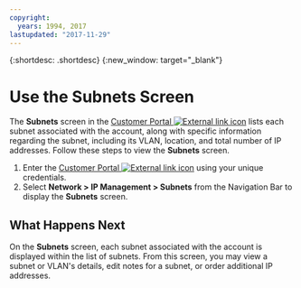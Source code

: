 ```yaml
---
copyright:
  years: 1994, 2017
lastupdated: "2017-11-29"
---
```

{:shortdesc: .shortdesc}
{:new_window: target="_blank"}

# Use the Subnets Screen

The **Subnets** screen in the [Customer Portal ![External link icon](../../icons/launch-glyph.svg "External link icon")](https://control.softlayer.com/) lists each subnet associated with the account, along with specific information regarding the subnet, including its VLAN, location, and total number of IP addresses. Follow these steps to view the **Subnets** screen.

1. Enter the [Customer Portal ![External link icon](../../icons/launch-glyph.svg "External link icon")](https://control.softlayer.com/) using your unique credentials.
2. Select **Network > IP Management > Subnets** from the Navigation Bar to display the **Subnets** screen.

## What Happens Next

On the **Subnets** screen, each subnet associated with the account is displayed within the list of subnets. From this screen, you may view a subnet or VLAN's details, edit notes for a subnet, or order additional IP addresses.
